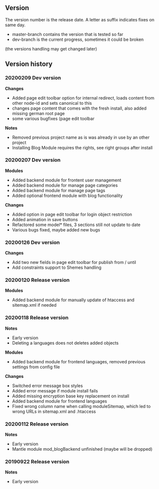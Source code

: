 
## Version

The version number is the release date. A letter as suffix indicates fixes on same day.

- master-branch contains the version that is tested so far
- dev-branch is the current progress, sometimes it could be broken

(the versions handling may get changed later)

## Version history	   

### 20200209 Dev version

**Changes**
- Added page edit toolbar option for internal redirect, loads content from other node-id and sets canonical to this
- changes page content that comes with the fresh install, also added missing german root page
- some various bugfixes (page edit toolbar

**Notes**
- Removed previous project name as is was already in use by an other project
- Installing Blog Module requires the rights, see right groups after install

### 20200207 Dev version

**Modules**
- Added backend module for frontent user management
- Added backend module for manage page categories
- Added backend module for manage page tags
- Added optional frontend module with blog functionality

**Changes**
- Added option in page edit toolbar for login object restriction
- Added animation in save buttons
- Refactored some model* files, 3 sections still not update to date
- Various bugs fixed, maybe added new bugs


### 20200126 Dev version

**Changes**
- Add two new fields in page edit toolbar for publish from / until
- Add constraints support to Shemes handling


### 20200120 Release version

**Modules**
- Added backend module for manually update of htaccess and sitemap.xml if needed


### 20200118 Release version

**Notes**
- Early version
- Deleting a languages does not deletes added objects

**Modules**
- Added backend module for frontend languages, removed previous settings from config file

**Changes**
- Switched error message box styles
- Added error message if module install fails
- Added missing encryption base key replacement on install
- Added backend module for frontend languages
- Fixed wrong column name when calling moduleSitemap, which led to wrong URLs in sitemap.xml and .htaccess
		

### 20200112  Release version
  
**Notes**
- Early version
- Mantle module mod_blogBackend unfinished (maybe will be dropped)


### 20190922  Release version

**Notes**
- Early version


